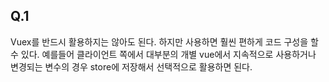 ## Q.1

Vuex를 반드시 활용하지는 않아도 된다. 하지만 사용하면 훨씬 편하게 코드 구성을 할 수 있다. 예를들어 클라이언트 쪽에서 대부분의 개별 vue에서 지속적으로 사용하거나 변경되는 변수의 경우 store에 저장해서 선택적으로 활용하면 된다. 